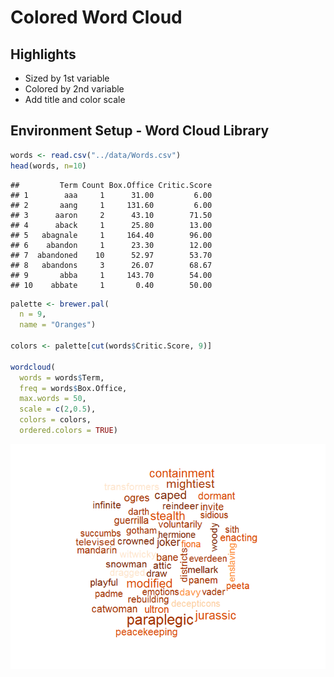# Colored Word Cloud

## Highlights

* Sized by 1st variable
* Colored by 2nd variable
* Add title and color scale


## Environment Setup - Word Cloud Library

``` r
words <- read.csv("../data/Words.csv")
head(words, n=10)
```

    ##         Term Count Box.Office Critic.Score
    ## 1        aaa     1      31.00         6.00
    ## 2       aang     1     131.60         6.00
    ## 3      aaron     2      43.10        71.50
    ## 4      aback     1      25.80        13.00
    ## 5   abagnale     1     164.40        96.00
    ## 6    abandon     1      23.30        12.00
    ## 7  abandoned    10      52.97        53.70
    ## 8   abandons     3      26.07        68.67
    ## 9       abba     1     143.70        54.00
    ## 10    abbate     1       0.40        50.00

``` r
palette <- brewer.pal(
  n = 9,
  name = "Oranges")

colors <- palette[cut(words$Critic.Score, 9)]

wordcloud(
  words = words$Term,
  freq = words$Box.Office,
  max.words = 50,
  scale = c(2,0.5),
  colors = colors,
  ordered.colors = TRUE)
```

![](../../images/statistics/colored_word_count.png)
